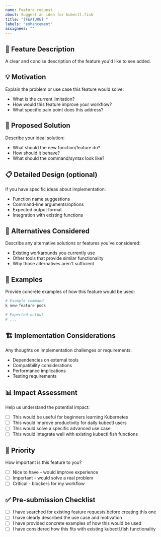 ```yaml
---
name: Feature request
about: Suggest an idea for kubectl.fish
title: "[FEATURE] "
labels: "enhancement"
assignees: ""
---
```


## 🚀 Feature Description

A clear and concise description of the feature you'd like to see added.

## 💡 Motivation

Explain the problem or use case this feature would solve:

- What is the current limitation?
- How would this feature improve your workflow?
- What specific pain point does this address?

## 🎯 Proposed Solution

Describe your ideal solution:

- What should the new function/feature do?
- How should it behave?
- What should the command/syntax look like?

## 📋 Detailed Design (optional)

If you have specific ideas about implementation:

- Function name suggestions
- Command-line arguments/options
- Expected output format
- Integration with existing functions

## 💭 Alternatives Considered

Describe any alternative solutions or features you've considered:

- Existing workarounds you currently use
- Other tools that provide similar functionality
- Why those alternatives aren't sufficient

## 🔧 Examples

Provide concrete examples of how this feature would be used:

```bash
# Example command
k new-feature pods

# Expected output
# ...
```

## 🏗️ Implementation Considerations

Any thoughts on implementation challenges or requirements:

- Dependencies on external tools
- Compatibility considerations
- Performance implications
- Testing requirements

## 📊 Impact Assessment

Help us understand the potential impact:

- [ ] This would be useful for beginners learning Kubernetes
- [ ] This would improve productivity for daily kubectl users
- [ ] This would solve a specific advanced use case
- [ ] This would integrate well with existing kubectl.fish functions

## 🌟 Priority

How important is this feature to you?

- [ ] Nice to have - would improve experience
- [ ] Important - would solve a real problem
- [ ] Critical - blockers for my workflow

## ✅ Pre-submission Checklist

- [ ] I have searched for existing feature requests before creating this one
- [ ] I have clearly described the use case and motivation
- [ ] I have provided concrete examples of how this would be used
- [ ] I have considered how this fits with existing kubectl.fish functionality
